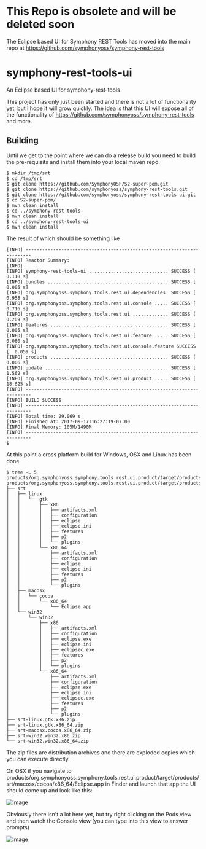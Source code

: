 # This Repo is obsolete and will be deleted soon

The Eclipse based UI for Symphony REST Tools has moved into the main repo at https://github.com/symphonyoss/symphony-rest-tools

























# symphony-rest-tools-ui
An Eclipse based UI for symphony-rest-tools

This project has only just been started and there is not a lot of functionality yet, but I hope it will grow quickly. The idea is that this UI will expose all of the functionality of https://github.com/symphonyoss/symphony-rest-tools and more.

## Building
Until we get to the point where we can do a release build you need to build the pre-requisits and install them into your local maven repo.

```
$ mkdir /tmp/srt
$ cd /tmp/srt
$ git clone https://github.com/SymphonyOSF/S2-super-pom.git
$ git clone https://github.com/symphonyoss/symphony-rest-tools.git
$ git clone https://github.com/symphonyoss/symphony-rest-tools-ui.git
$ cd S2-super-pom/
$ mvn clean install
$ cd ../symphony-rest-tools
$ mvn clean install
$ cd ../symphony-rest-tools-ui
$ mvn clean install
```

The result of which should be something like

```
[INFO] ------------------------------------------------------------------------
[INFO] Reactor Summary:
[INFO] 
[INFO] symphony-rest-tools-ui ............................. SUCCESS [  0.118 s]
[INFO] bundles ............................................ SUCCESS [  0.005 s]
[INFO] org.symphonyoss.symphony.tools.rest.ui.dependencies  SUCCESS [  0.958 s]
[INFO] org.symphonyoss.symphony.tools.rest.ui.console ..... SUCCESS [  0.716 s]
[INFO] org.symphonyoss.symphony.tools.rest.ui ............. SUCCESS [  0.209 s]
[INFO] features ........................................... SUCCESS [  0.005 s]
[INFO] org.symphonyoss.symphony.tools.rest.ui.feature ..... SUCCESS [  0.080 s]
[INFO] org.symphonyoss.symphony.tools.rest.ui.console.feature SUCCESS [  0.059 s]
[INFO] products ........................................... SUCCESS [  0.006 s]
[INFO] update ............................................. SUCCESS [  1.562 s]
[INFO] org.symphonyoss.symphony.tools.rest.ui.product ..... SUCCESS [ 18.625 s]
[INFO] ------------------------------------------------------------------------
[INFO] BUILD SUCCESS
[INFO] ------------------------------------------------------------------------
[INFO] Total time: 29.069 s
[INFO] Finished at: 2017-09-17T16:27:19-07:00
[INFO] Final Memory: 105M/1490M
[INFO] ------------------------------------------------------------------------
$ 
```

At this point a cross platform build for Windows, OSX and Linux has been done

```
$ tree -L 5 products/org.symphonyoss.symphony.tools.rest.ui.product/target/products
products/org.symphonyoss.symphony.tools.rest.ui.product/target/products
├── srt
│   ├── linux
│   │   └── gtk
│   │       ├── x86
│   │       │   ├── artifacts.xml
│   │       │   ├── configuration
│   │       │   ├── eclipse
│   │       │   ├── eclipse.ini
│   │       │   ├── features
│   │       │   ├── p2
│   │       │   └── plugins
│   │       └── x86_64
│   │           ├── artifacts.xml
│   │           ├── configuration
│   │           ├── eclipse
│   │           ├── eclipse.ini
│   │           ├── features
│   │           ├── p2
│   │           └── plugins
│   ├── macosx
│   │   └── cocoa
│   │       └── x86_64
│   │           └── Eclipse.app
│   └── win32
│       └── win32
│           ├── x86
│           │   ├── artifacts.xml
│           │   ├── configuration
│           │   ├── eclipse.exe
│           │   ├── eclipse.ini
│           │   ├── eclipsec.exe
│           │   ├── features
│           │   ├── p2
│           │   └── plugins
│           └── x86_64
│               ├── artifacts.xml
│               ├── configuration
│               ├── eclipse.exe
│               ├── eclipse.ini
│               ├── eclipsec.exe
│               ├── features
│               ├── p2
│               └── plugins
├── srt-linux.gtk.x86.zip
├── srt-linux.gtk.x86_64.zip
├── srt-macosx.cocoa.x86_64.zip
├── srt-win32.win32.x86.zip
└── srt-win32.win32.x86_64.zip
```
The zip files are distribution archives and there are exploded copies which you can execute directly.

On OSX if you navigate to products/org.symphonyoss.symphony.tools.rest.ui.product/target/products/srt/macosx/cocoa/x86_64/Eclipse.app in Finder and launch that app the UI should come up and look like this:

![image](https://user-images.githubusercontent.com/14877967/30525963-93ea99d8-9bc6-11e7-99f6-b628e1fc2af5.png)

Obviously there isn't a lot here yet, but try right clicking on the Pods view and then watch the Console view (you can type into this view to answer prompts)

![image](https://user-images.githubusercontent.com/14877967/30525991-0e0ba996-9bc7-11e7-977e-1028625643be.png)
